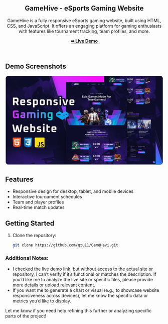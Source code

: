 <div align="center">

  <br />
  <br />

  <h2 align="center">GameHive - eSports Gaming Website</h2>

  GameHive is a fully responsive eSports gaming website, built using HTML, CSS, and JavaScript. It offers an engaging platform for gaming enthusiasts with features like tournament tracking, team profiles, and more.

  <a href="https://qtu11.github.io/GameHavi/"><strong>➥ Live Demo</strong></a>

</div>

<br />

## Demo Screenshots

![Desktop Demo](./readme-images/desktop.png "Desktop Demo")

## Features
- Responsive design for desktop, tablet, and mobile devices
- Interactive tournament schedules
- Team and player profiles
- Real-time match updates

## Getting Started
1. Clone the repository:
   ```bash
   git clone https://github.com/qtu11/GameHavi.git

### Additional Notes:
- I checked the live demo link<a href="https://qtu11.github.io/GameHavi/" target="_blank" rel="noopener noreferrer nofollow"></a>, but without access to the actual site or repository, I can’t verify if it’s functional or matches the description. If you’d like me to analyze the live site or specific files, please provide more details or upload relevant content.
- If you want me to generate a chart or visual (e.g., to showcase website responsiveness across devices), let me know the specific data or metrics you’d like to display.

Let me know if you need help refining this further or analyzing specific parts of the project!
